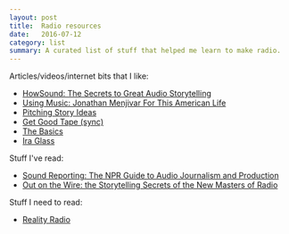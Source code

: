 ```yaml
---
layout: post
title:  Radio resources 
date:   2016-07-12
category: list
summary: A curated list of stuff that helped me learn to make radio.
---
```


Articles/videos/internet bits that I like:

* [HowSound: The Secrets to Great Audio Storytelling](http://transom.org/topics/howsound/)
* [Using Music: Jonathan Menjivar For This American Life](http://transom.org/2015/using-music-jonathan-menjivar-for-this-american-life/)
* [Pitching Story Ideas](http://transom.org/2015/pitching-story-ideas/)
* [Get Good Tape (sync)](http://transom.org/2014/get-good-tape-sync/)
* [The Basics](http://transom.org/2013/the-basics/)
* [Ira Glass](http://transom.org/2004/ira-glass/)

Stuff I've read:

* [Sound Reporting: The NPR Guide to Audio Journalism and Production](https://www.amazon.com/Sound-Reporting-Guide-Journalism-Production/dp/0226431789)
* [Out on the Wire: the Storytelling Secrets of the New Masters of Radio](http://jessicaabel.com/out-on-the-wire/)

Stuff I need to read: 

* [Reality Radio](http://realityradiobook.org/)